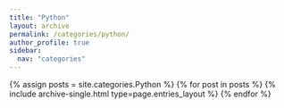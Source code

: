```yaml
---
title: "Python"
layout: archive
permalink: /categories/python/
author_profile: true
sidebar:
  nav: "categories"
---
```


{% assign posts = site.categories.Python %}
{% for post in posts %}
  {% include archive-single.html type=page.entries_layout %}
{% endfor %}